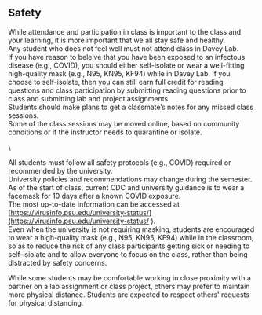 
## Safety
While attendance and participation in class is important to the class and your learning, it is more important that we all stay safe and healthy.  
Any student who does not feel well must not attend class in Davey Lab.  
If you have reason to beleive that you have been exposed to an infectous disease (e.g., COVID), you should either self-isolate or wear a well-fitting high-quality mask (e.g., N95, KN95, KF94) while in Davey Lab.  If you choose to self-isolate, then you can still earn full credit for reading questions and class participation by submitting reading questions prior to class and submitting lab and project assignments.  
Students should make plans to get a classmate’s notes for any missed class sessions.  
Some of the class sessions may be moved online, based on community conditions or if the instructor needs to quarantine or isolate.  

\\

All students must follow all safety protocols (e.g., COVID) required or recommended by the university.  
University policies and recommendations may change during the semester.  
As of the start of class, current CDC and university guidance is to wear a facemask for 10 days after a known COVID exposure.   
The most up-to-date information can be accessed at [https://virusinfo.psu.edu/university-status/](https://virusinfo.psu.edu/university-status/
).  
Even when the university is not requiring masking, students are encouraged to wear a high-quality mask (e.g., N95, KN95, KF94) while in the classroom, so as to reduce the risk of any class participants getting sick or needing to self-isiolate and to allow everyone to focus on the class, rather than being distracted by safety concerns.  

While some students may be comfortable working in close proximity with a partner on a lab assignment or class project, others may prefer to maintain more physical distance.  Students are expected to respect others' requests for physical distancing.  
